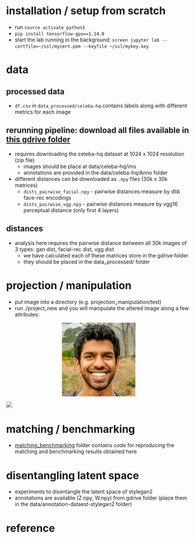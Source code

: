 # installation / setup from scratch

- run `source activate python3`
- `pip install tensorflow-gpu==1.14.0`
- start the lab running in the background: `screen jupyter lab --certfile=~/ssl/mycert.pem --keyfile ~/ssl/mykey.key`


# data

## processed data
- `df.csv` in `data_processed/celeba-hq` contains labels along with different metrics for each image

## rerunning pipeline: download all files available in [this gdrive folder](https://drive.google.com/drive/folders/1YO_GZ48o30jTnME-z7d8LlcZoJejcNsk?usp=sharing)
- requires downloading the celeba-hq dataset at 1024 x 1024 resolution (zip file)
    - images should be place at data/celeba-hq/ims
    - annotations are provided in the data/celeba-hq/Anno folder
- different distances can be downloaded as `.npy` files (30k x 30k matrices)
    - `dists_pairwise_facial.npy` - pairwise distances measure by dlib face-rec encodings
    - `dists_pairwise_vgg.npy` - pairwise distances measure by vgg16 perceptual distance (only first 4 layers)


## distances
- analysis here requires the pairwise distance between all 30k images of 3 types: gan dist, facial-rec dist, vgg dist
    - we have calculated each of these matrices store in the gdrive folder
    - they should be placed in the data_processed/ folder


# projection / manipulation
- put image into a directory (e.g. projection_manipulation/test)
- run ./project_new and you will manipulate the altered image along a few attributes:

<p align="center">
    <img src="projection_manipulation/sample_projection/chandan.jpg" width="200px" align="center">
</p>

![](projection_manipulation/sample_projection/manipulated/chandan_01.png)
    
    
# matching / benchmarking
- [matching_benchmarking](matching_benchmarking) folder contains code for reproducing the matching and benchmarking results obtained here
    
# disentangling latent space
- experiments to disentangle the latent space of stylegan2
- annotations are available (Z.npy, W.npy) from gdrive folder (place them in the data/annotation-dataest-stylegan2 folder)


# reference
